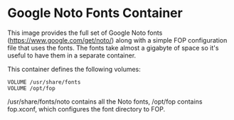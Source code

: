 Google Noto Fonts Container
================================

This image provides the full set of Google Noto fonts (https://www.google.com/get/noto/) along with a simple
FOP configuration file that uses the fonts. The fonts take almost a gigabyte of space so it's useful to
have them in a separate container.

This container defines the following volumes:

~~~~
VOLUME /usr/share/fonts
VOLUME /opt/fop
~~~~

/usr/share/fonts/noto contains all the Noto fonts, /opt/fop contains fop.xconf, which configures the
font directory to FOP.
 